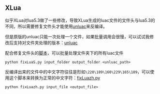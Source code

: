 ## XLua

似乎XLua对lua5.3做了一些修改，导致XLua生成的luac文件的文件头与lua5.3的不同，所以需要修复文件头才能使用[unluac](https://sourceforge.net/projects/unluac/)来反编译。

但是原版的unluac只能一次处理一个文件，如果批量调用会很慢，可以试试我修改后支持对文件夹处理的版本：[unluac](https://github.com/AXiX-official/unluac)

配合修复文件头的[脚本](../../Scripts/fixLuaS.py)，可以批量处理文件夹下的所有luac文件

```shell
python fixLuaS.py input_folder output_folder <unluac_path>
```

反编译出来的文件中的中文字符往往是形如`\228\189\160\229\165\189`，可以使用这个脚本来转换为正常的中文字符：[fixLuazh.py](../../Scripts/fixLuazh.py)

```shell
python fixLuazh.py input_file <output_file>
```
